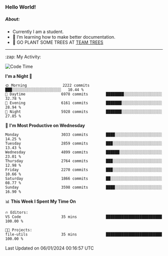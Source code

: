 ### Hello World!

##### About:
- Currently I am a student.
- 🌱 I’m learning how to make better documentation.
- 🌱 GO PLANT SOME TREES AT [TEAM TREES](https://teamtrees.org/)

---
  <summary>:zap: My Activity:</summary>
  
<!--START_SECTION:waka-->
![Code Time](http://img.shields.io/badge/Code%20Time-1%2C268%20hrs%2025%20mins-blue)

**I'm a Night 🦉** 

```text
🌞 Morning                2222 commits        ███░░░░░░░░░░░░░░░░░░░░░░   10.44 % 
🌆 Daytime                6978 commits        ████████░░░░░░░░░░░░░░░░░   32.78 % 
🌃 Evening                6161 commits        ███████░░░░░░░░░░░░░░░░░░   28.94 % 
🌙 Night                  5928 commits        ███████░░░░░░░░░░░░░░░░░░   27.85 % 
```
📅 **I'm Most Productive on Wednesday** 

```text
Monday                   3033 commits        ████░░░░░░░░░░░░░░░░░░░░░   14.25 % 
Tuesday                  2859 commits        ███░░░░░░░░░░░░░░░░░░░░░░   13.43 % 
Wednesday                4899 commits        ██████░░░░░░░░░░░░░░░░░░░   23.01 % 
Thursday                 2764 commits        ███░░░░░░░░░░░░░░░░░░░░░░   12.98 % 
Friday                   2270 commits        ███░░░░░░░░░░░░░░░░░░░░░░   10.66 % 
Saturday                 1866 commits        ██░░░░░░░░░░░░░░░░░░░░░░░   08.77 % 
Sunday                   3598 commits        ████░░░░░░░░░░░░░░░░░░░░░   16.90 % 
```


📊 **This Week I Spent My Time On** 

```text
🔥 Editors: 
VS Code                  35 mins             █████████████████████████   100.00 % 

🐱‍💻 Projects: 
file-utils               35 mins             █████████████████████████   100.00 % 
```


 Last Updated on 06/01/2024 00:16:57 UTC
<!--END_SECTION:waka-->
